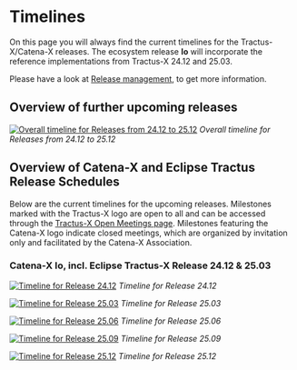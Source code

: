 # Timelines

On this page you will always find the current timelines for the Tractus-X/Catena-X releases. The ecosystem release **Io** will incorporate the reference implementations from Tractus-X 24.12 and 25.03.

Please have a look at [Release management](/release-management), to get more information.

## Overview of further upcoming releases

[![Overall timeline for Releases from 24.12 to 25.12](@site/static/img/cx-timeline-overview.png)](@site/static/img/cx-timeline-overview.png)
*Overall timeline for Releases from 24.12 to 25.12*

## Overview of Catena-X and Eclipse Tractus Release Schedules

Below are the current timelines for the upcoming releases.
Milestones marked with the Tractus-X logo are open to all and can be accessed through the [Tractus-X Open Meetings page](https://eclipse-tractusx.github.io/community/open-meetings).
Milestones featuring the Catena-X logo indicate closed meetings, which are organized by invitation only and facilitated by the Catena-X Association.

### Catena-X Io, incl. Eclipse Tractus-X Release 24.12 & 25.03

[![Timeline for Release 24.12](@site/static/img/cx-timeline-24.12.png)](@site/static/img/cx-timeline-24.12.png)
*Timeline for Release 24.12*

[![Timeline for Release 25.03](@site/static/img/cx-timeline-25.03.png)](@site/static/img/cx-timeline-25.03.png)
*Timeline for Release 25.03*

[![Timeline for Release 25.06](@site//static/img/cx-timeline-25.06.png)](@site//static/img/cx-timeline-25.06.png)
*Timeline for Release 25.06*

[![Timeline for Release 25.09](@site/static/img/cx-timeline-25.09.png)](@site/static/img/cx-timeline-25.09.png)
*Timeline for Release 25.09*

[![Timeline for Release 25.12](@site/static/img/cx-timeline-25.12.png)](@site/static/img/cx-timeline-25.12.png)
*Timeline for Release 25.12*
